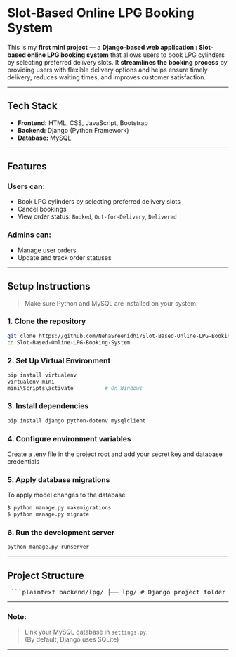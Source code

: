# Slot-Based Online LPG Booking System

This is my **first mini project** — a **Django-based web application : Slot-based online LPG booking system** that allows users to book LPG cylinders by selecting preferred delivery slots. 
It **streamlines the booking process** by providing users with flexible delivery options and helps ensure timely delivery, reduces waiting times, and improves customer satisfaction.

---

## Tech Stack

- **Frontend:** HTML, CSS, JavaScript, Bootstrap  
- **Backend:** Django (Python Framework)  
- **Database:** MySQL  

---

## Features

### Users can:
  - Book LPG cylinders by selecting preferred delivery slots
  - Cancel bookings
  - View order status: `Booked`, `Out-for-Delivery`, `Delivered`

### Admins can:
  - Manage user orders
  - Update and track order statuses

---

## Setup Instructions
> Make sure Python and MySQL are installed on your system.

### 1. Clone the repository
```bash
git clone https://github.com/NehaSreenidhi/Slot-Based-Online-LPG-Booking-System.git
cd Slot-Based-Online-LPG-Booking-System
```

### 2. Set Up Virtual Environment
```bash
pip install virtualenv
virtualenv mini
mini\Scripts\activate          # On Windows
```

### 3. Install dependencies
```bash
pip install django python-dotenv mysqlclient
```
### 4. Configure environment variables
Create a .env file in the project root and add your secret key and database credentials

### 5. Apply database migrations

To apply model changes to the database:
```bash
$ python manage.py makemigrations
$ python manage.py migrate
```

### 6. Run the development server
```bash
python manage.py runserver
```
---

## Project Structure

<pre> ```plaintext backend/lpg/ ├── lpg/ # Django project folder (settings.py, urls.py, etc.) │ ├── settings.py │ ├── urls.py │ └── ... ├── myapp/ # Django app │ ├── models.py │ ├── views.py │ ├── urls.py │ ├── templates/ │ └── static/ ├── manage.py ``` </pre>
---

### Note:
> Link your MySQL database in `settings.py`.  
> (By default, Django uses SQLite)

---
